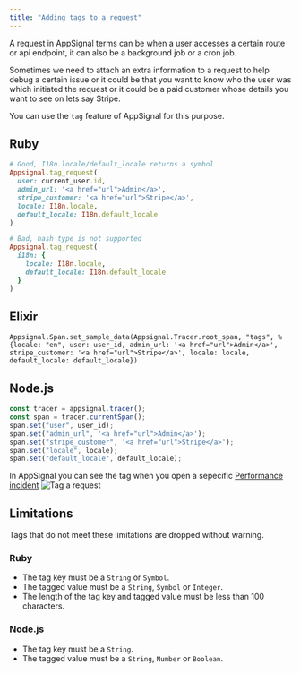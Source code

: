 ```yaml
---
title: "Adding tags to a request"
---
```


A request in AppSignal terms can be when a user accesses a certain route or api endpoint, it can also be a background job or a cron job.

Sometimes we need to attach an extra information to a request to help debug a certain issue or it could be that you want to know who the user was which initiated the request or it could be a paid customer whose details you want to see on lets say Stripe.

You can use the `tag` feature of AppSignal for this purpose.
## Ruby



```ruby
# Good, I18n.locale/default_locale returns a symbol
Appsignal.tag_request(
  user: current_user.id,
  admin_url: '<a href="url">Admin</a>',
  stripe_customer: '<a href="url">Stripe</a>',
  locale: I18n.locale,
  default_locale: I18n.default_locale
)

# Bad, hash type is not supported
Appsignal.tag_request(
  i18n: {
    locale: I18n.locale,
    default_locale: I18n.default_locale
  }
)
```

## Elixir

```
Appsignal.Span.set_sample_data(Appsignal.Tracer.root_span, "tags", %{locale: "en", user: user_id, admin_url: '<a href="url">Admin</a>', stripe_customer: '<a href="url">Stripe</a>', locale: locale, default_locale: default_locale})
```


## Node.js

```js
const tracer = appsignal.tracer();
const span = tracer.currentSpan();
span.set("user", user_id);
span.set("admin_url", '<a href="url">Admin</a>');
span.set("stripe_customer", '<a href="url">Stripe</a>');
span.set("locale", locale);
span.set("default_locale", default_locale);
```

In AppSignal you can see the tag when you open a sepecific [Performance incident](https://appsignal.com/redirect-to/app?to=performance)
![Tag a request](/assets/images/screenshots/tags/tags.png)

## Limitations

Tags that do not meet these limitations are dropped without warning.

### Ruby

- The tag key must be a `String` or `Symbol`.
- The tagged value must be a `String`, `Symbol` or `Integer`.
- The length of the tag key and tagged value must be less than 100 characters.

### Node.js

- The tag key must be a `String`.
- The tagged value must be a `String`, `Number` or `Boolean`.
